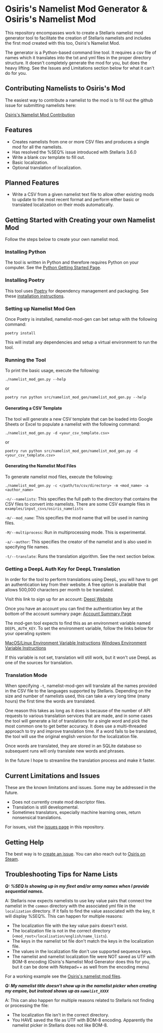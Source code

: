 # Osiris's Namelist Mod Generator & Osiris's Namelist Mod

This repository encompasses work to create a Stellaris namelist mod generator tool to facilitate the creation of 
Stellaris namelists and includes the first mod created with this too, Osiris's Namelist Mod.

The generator is a Python-based command line tool. It requires a csv file of names which it translates into the txt
and yml files in the proper directory structure. It doesn't completely generate the mod for you, but does the heavy 
lifting. See the Issues and Limitations section below for what it can't do for you. 

## Contributing Namelists to Osiris's Mod

The easiest way to contribute a namelist to the mod is to fill out the github issue for submitting namelists here:

[Osiris's Namelist Mod Contribution](https://github.com/Osiris1975/namelist-mod-gen/issues/new?assignees=Osiris1975&labels=contribution&template=osiris-s-namelist-contribution.md&title=)


## Features

* Creates namelists from one or more CSV files and produces a single mod for all the namelists. 
* Has resolved the %SEQ% issue introduced with Stellaris 3.6.0
* Write a blank csv template to fill out.
* Basic localization.
* Optional translation of localization. 

## Planned Features

* Write a CSV from a given namelist text file to allow other existing mods to update to the most recent format and perform either basic or translated localization on their mods automatically.

## Getting Started with Creating your own Namelist Mod 

Follow the steps below to create your own namelist mod.

### Installing Python

The tool is written in Python and therefore requires Python on your computer. See the [Python Getting Started Page](https://www.python.org/about/gettingstarted/).

### Installing Poetry

This tool uses [Poetry](https://python-poetry.org/docs/) for dependency management and packaging. See these [installation instructions](https://python-poetry.org/docs/#installation).

### Setting up Namelist Mod Gen

Once Poetry is installed, namelist-mod-gen can bet setup with the following command:

`poetry install`

This will install any dependencies and setup a virtual environment to run the tool.

### Running the Tool

To print the basic usage, execute the following:

`./namelist_mod_gen.py --help`

or 

`poetry run python src/namelist_mod_gen/namelist_mod_gen.py --help`

#### Generating a CSV Template

The tool will generate a new CSV template that can be loaded into Google Sheets or Excel to populate a namelist with the following command:

`./namelist_mod_gen.py -d <your_csv_template.csv>`

or 

`poetry run python src/namelist_mod_gen/namelist_mod_gen.py -d  <your_csv_template.csv>`

#### Generating the Namelist Mod Files

To generate namelist mod files, execute the following:

`./namelist_mod_gen.py -c </path/to/csv/directory> -m <mod_name> -a <author_name>`

`-n/--namelists`: This specifies the full path to the directory that contains the CSV files to convert into namelists.
There are some CSV example files in `examples/input_csvs/osiris_namelists`

`-m/--mod_name`: This specifies the mod name that will be used in naming files.

`-M/--multiprocess`: Run in multiprocessing mode. This is experimental.

`-a/--author`: This specifies the creator of the namelist and is also used in specifying file names.  

`-t/--translate`: Runs the translation algorithm. See the next section below.

### Getting a DeepL Auth Key for DeepL Translation

In order for the tool to perform translations using DeepL, you will have to get an authentication key from their website.
A free option is available that allows 500,000 characters per month to be translated. 

Visit this link to sign up for an account:
[Deepl Website](https://www.deepl.com/translator)

Once you have an account you can find the authentication key at the bottom of the account summary page:
[Account Summary Page](https://www.deepl.com/account/summary)

The mod-gen tool expects to find this as an environment variable named `DEEPL_AUTH_KEY`. To set the environment variable, follow the links
below for your operating system:

[MacOS/Linux Environment Variable Instructions](https://tecadmin.net/setting-up-the-environment-variables-in-macos/)
[Windows Environment Variable Instructions](https://docs.oracle.com/en/database/oracle/machine-learning/oml4r/1.5.1/oread/creating-and-modifying-environment-variables-on-windows.html)

If this variable is not set, translation will still work, but it won't use DeepL as one of the sources for translation.

### Translation Mode

When specifying `-t`, namelist-mod-gen will translate all the names provided in the CSV file to the languages supported
by Stellaris. Depending on the size and number of namelists used, this can take a very long time (many hours) 
the first time the words are translated.

One reason this takes as long as it does is because of the number of API requests to various translation services 
that are made, and in some cases the tool will generate a list of translations for a single word and pick the most common one
to get better accuracy. It does use a multi-threaded approach to try and improve translation time. If a word fails
to be translated, the tool will use the original english version for the localization file.

Once words are translated, they are stored in an SQLite database so subsequent runs will only translate new words and
phrases. 

In the future I hope to streamline the translation process and make it faster. 

## Current Limitations and Issues

These are the known limitations and issues. Some may be addressed in the future.

* Does not currently create mod descriptor files.
* Translation is still developmental. 
* Sometimes translators, especially machine learning ones, return nonsensical translations.

For issues, visit the [issues page](https://github.com/Osiris1975/namelist-mod-gen/issues) in this repository.

## Getting Help 

The best way is to [create an issue](https://github.com/Osiris1975/namelist-mod-gen/issues). You can also reach out
to [Osiris on Steam](https://steamcommunity.com/profiles/76561198007264573/). 

## Troubleshooting Tips for Name Lists

***Q: %SEQ Is showing up in my fleet and/or army names when I provide sequential names.*** 

A: Stellaris now expects namelists to use key value pairs that connect tne namelist in the `common` directory with
the associated yml file in the `localization` directory. If it fails to find the value associated with the key, it will display %SEQ%. This can happen for multiple reasons:
- The localization file with the key value pairs doesn't exist.
- The localization file is not in the correct directory (`<mod_root>/localisation/english/name_lists`).
- The keys in the namelist txt file don't match the keys in the localization file.
- The values in the localization file don't use supported sequence keys.
- The namelist and namelist localization file were NOT saved as UTF with BOM-8 encoding 
(Osiris's Namelist Mod Generator does this for you, but it can be done with Notepad++ as well from the encoding menu)

For a working example see the [Osiris's namelist mod files]().

***Q: My namelist title doesn't show up in the namelist picker when creating my empire, but instead shows up as `namelist_XXXX`***

A: This can also happen for multiple reasons related to Stellaris not finding or processing the file:
- The localization file isn't in the correct directory.
- You HAVE saved the file as UTF with BOM-8 encoding. Apparently the namelist picker in Stellaris does not like BOM-8.
